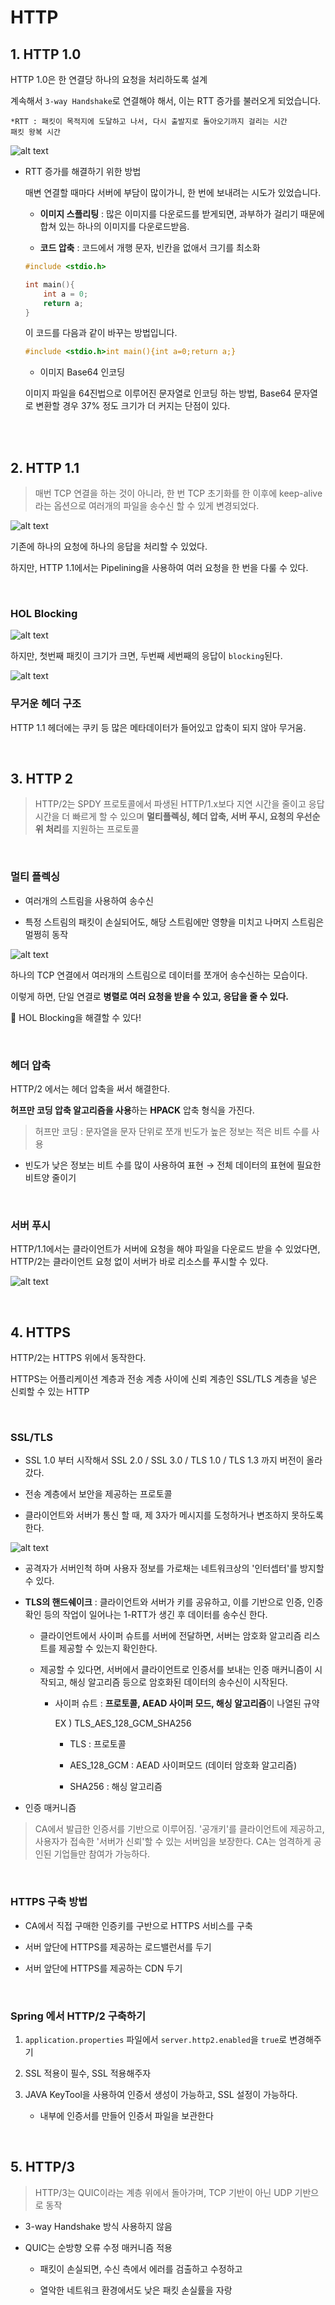 # HTTP

## 1. HTTP 1.0

HTTP 1.0은 한 연결당 하나의 요청을 처리하도록 설계

계속해서 `3-way Handshake`로 연결해야 해서,  이는 RTT 증가를 불러오게 되었습니다.

    *RTT : 패킷이 목적지에 도달하고 나서, 다시 출발지로 돌아오기까지 걸리는 시간 
    패킷 왕복 시간

![alt text](./[현준]%20Image/image-4.png)

- RTT 증가를 해결하기 위한 방법
    
    매변 연결할 때마다 서버에 부담이 많이가니, 한 번에 보내려는 시도가 있었습니다.

    - **이미지 스플리팅** : 많은 이미지를 다운로드를 받게되면, 과부하가 걸리기 때문에 합쳐 있는 하나의 이미지를 다운로드받음.

    - **코드 압축** : 코드에서 개행 문자, 빈칸을 없애서 크기를 최소화

    ```c
    #include <stdio.h>

    int main(){
        int a = 0;
        return a;
    }
    ```
    이 코드를 다음과 같이 바꾸는 방법입니다.

    ```c
    #include <stdio.h>int main(){int a=0;return a;}
    ```

    - 이미지 Base64 인코딩
    
    이미지 파일을 64진법으로 이루어진 문자열로 인코딩 하는 방법, Base64 문자열로 변환할 경우 37% 정도 크기가 더 커지는 단점이 있다.

<br><br>


## 2. HTTP 1.1 

> 매번 TCP 연결을 하는 것이 아니라, 한 번 TCP 초기화를 한 이후에 keep-alive라는 옵션으로 여러개의 파일을 송수신 할 수 있게 변경되었다.

![alt text](./[현준]%20Image/image-5.png)

기존에 하나의 요청에 하나의 응답을 처리할 수 있었다. 

하지만, HTTP 1.1에서는 Pipelining을 사용하여 여러 요청을 한 번을 다룰 수 있다.

<br>


### HOL Blocking
![alt text](./[현준]%20Image/image-6.png)

하지만, 첫번째 패킷이 크기가 크면, 두번째 세번째의 응답이 `blocking`된다.

![alt text](./[현준]%20Image/image-7.png)
<br>


### 무거운 헤더 구조

HTTP 1.1 헤더에는 쿠키 등 많은 메타데이터가 들어있고 압축이 되지 않아 무거움.

<br>

## 3. HTTP 2

> HTTP/2는 SPDY 프로토콜에서 파생된 HTTP/1.x보다 지연 시간을 줄이고 응답 시간을 더 빠르게 할 수 있으며 **멀티플렉싱, 헤더 압축, 서버 푸시, 요청의 우선순위 처리**를 지원하는 프로토콜

<br>


### 멀티 플렉싱 
- 여러개의 스트림을 사용하여 송수신

- 특정 스트림의 패킷이 손실되어도, 해당 스트림에만 영향을 미치고 나머지 스트림은 멀쩡히 동작

![alt text](./[현준]%20Image/image-8.png)

하나의 TCP 연결에서 여러개의 스트림으로 데이터를 쪼개어 송수신하는 모습이다.

이렇게 하면, 단일 연결로 **병렬로 여러 요청을 받을 수 있고, 응답을 줄 수 있다.**

🍋 HOL Blocking을 해결할 수 있다!

<br>


### 헤더 압축
HTTP/2 에서는 헤더 압축을 써서 해결한다.

 **허프만 코딩 압축 알고리즘을 사용**하는 **HPACK** 압축 형식을 가진다.

> 허프만 코딩 : 문자열을 문자 단위로 쪼개 빈도가 높은 정보는 적은 비트 수를 사용
- 빈도가 낮은 정보는 비트 수를 많이 사용하여 표현  → 전체 데이터의 표현에 필요한 비트양 줄이기

<br>


### 서버 푸시

HTTP/1.1에서는 클라이언트가 서버에 요청을 해야 파일을 다운로드 받을 수 있었다면, HTTP/2는 클라이언트 요청 없이 서버가 바로 리소스를 푸시할 수 있다.

![alt text](./[현준]%20Image/image-9.png)

<br>

## 4. HTTPS

HTTP/2는 HTTPS 위에서 동작한다.

HTTPS는 어플리케이션 계층과 전송 계층 사이에 신뢰 계층인 SSL/TLS 계층을 넣은 신뢰할 수 있는 HTTP 

<br>

### SSL/TLS
- SSL 1.0 부터 시작해서 SSL 2.0 / SSL 3.0 / TLS 1.0 / TLS 1.3 까지 버전이 올라갔다.

- 전송 계층에서 보안을 제공하는 프로토콜

- 클라이언트와 서버가 통신 할 때, 제 3자가 메시지를 도청하거나 변조하지 못하도록 한다.

![alt text](./[현준]%20Image/image-10.png)

- 공격자가 서버인척 하며 사용자 정보를 가로채는 네트워크상의 '인터셉터'를 방지할 수 있다.

- **TLS의 핸드쉐이크** : 클라이언트와 서버가 키를 공유하고, 이를 기반으로 인증, 인증 확인 등의 작업이 일어나는 1-RTT가 생긴 후 데이터를 송수신 한다.
    - 클라이언트에서 사이퍼 슈트를 서버에 전달하면, 서버는 암호화 알고리즘 리스트를 제공할 수 있는지 확인한다.
    - 제공할 수 있다면, 서버에서 클라이언트로 인증서를 보내는 인증 매커니즘이 시작되고, 해싱 알고리즘 등으로 암호화된 데이터의 송수신이 시작된다.

        * 사이퍼 슈트 : **프로토콜, AEAD 사이퍼 모드, 해싱 알고리즘**이 나열된 규약
            
            EX ) TLS_AES_128_GCM_SHA256
            - TLS : 프로토콜
            - AES_128_GCM : AEAD 사이퍼모드 (데이터 암호화 알고리즘)

            - SHA256 : 해싱 알고리즘

- 인증 매커니즘

> CA에서 발급한 인증서를 기반으로 이루어짐. '공개키'를 클라이언트에 제공하고, 사용자가 접속한 '서버가 신뢰'할 수 있는 서버임을 보장한다. CA는 엄격하게 공인된 기업들만 참여가 가능하다.

<br>

### HTTPS 구축 방법
- CA에서 직접 구매한 인증키를 구반으로 HTTPS 서비스를 구축

- 서버 앞단에 HTTPS를 제공하는 로드밸런서를 두기

- 서버 앞단에 HTTPS를 제공하는 CDN 두기

<br>


### Spring 에서 HTTP/2 구축하기

1. `application.properties` 파일에서 `server.http2.enabled`을 `true`로 변경해주기 

2. SSL 적용이 필수, SSL 적용해주자

3. JAVA KeyTool을 사용하여 인증서 생성이 가능하고, SSL 설정이 가능하다.
    - 내부에 인증서를 만들어 인증서 파일을 보관한다

<br>

## 5. HTTP/3
> HTTP/3는 QUIC이라는 계층 위에서 돌아가며, TCP 기반이 아닌 UDP 기반으로 동작

- 3-way Handshake 방식 사용하지 않음

- QUIC는 순방향 오류 수정 매커니즘 적용
    - 패킷이 손실되면, 수신 측에서 에러를 검출하고 수정하고

    - 열악한 네트워크 환경에서도 낮은 패킷 손실률을 자랑
